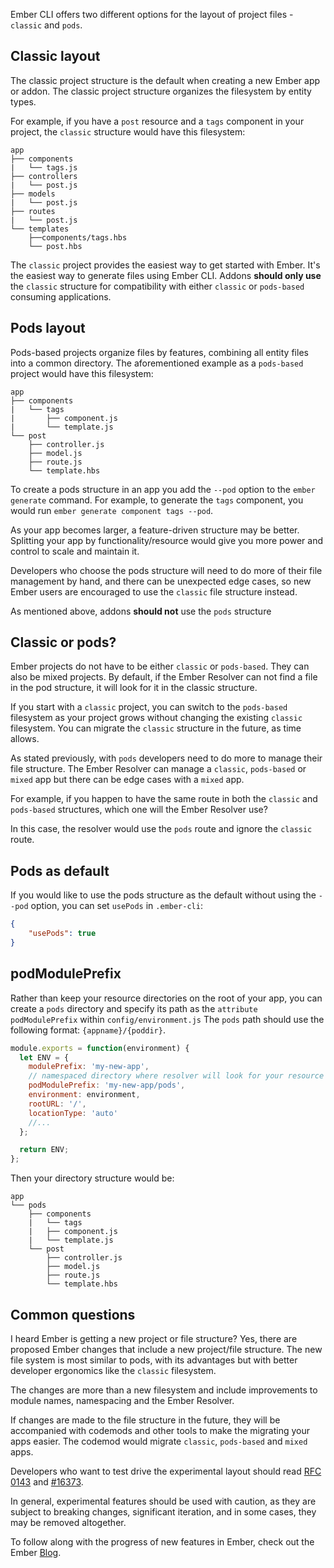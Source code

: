 Ember CLI offers two different options for the layout of project files - `classic` and `pods`.

## Classic layout
The classic project structure is the default when creating a new Ember app or addon. The classic project structure organizes the filesystem by entity types. 

For example, if you have a `post` resource and a `tags` component in your project, the `classic` structure would have this filesystem:

```shell
app
├── components
|   └── tags.js
├── controllers
|   └── post.js
├── models
|   └── post.js
├── routes
|   └── post.js
└── templates
    ├──components/tags.hbs
    └── post.hbs
```

The `classic` project provides the easiest way to get started with Ember. It's the easiest way to generate files using Ember CLI.  Addons __should only use__ the `classic` structure for compatibility with either `classic` or `pods-based` consuming applications.

## Pods layout
Pods-based projects organize files by features, combining all entity files into a common directory. The aforementioned example as a `pods-based` project would have this filesystem:

```shell
app
├── components
|   └── tags
|       ├── component.js
|       └── template.js
└── post      
    ├── controller.js
    ├── model.js
    ├── route.js
    └── template.hbs
```

To create a pods structure in an app you add the `--pod` option to the `ember generate` command. For example, to generate the `tags` component, you would run `ember generate component tags --pod`.

As your app becomes larger, a feature-driven structure may be better. Splitting your app by functionality/resource would give you more power and control to scale and maintain it.

Developers who choose the pods structure will need to do more of their file management by hand, and there can be unexpected edge cases, so new Ember users are encouraged to use the `classic` file structure instead.

As mentioned above, addons __should not__ use the `pods` structure

## Classic or pods?
Ember projects do not have to be either `classic` or `pods-based`. They can also be mixed projects. By default, if the Ember Resolver can not find a file in the pod structure, it will look for it in the classic structure.

If you start with a `classic` project, you can switch to the `pods-based` filesystem as your project grows without changing the existing `classic` filesystem. You can migrate the `classic` structure in the future, as time allows.

As stated previously, with `pods` developers need to do more to manage their file structure. The Ember Resolver can manage a `classic`, `pods-based` or `mixed` app but there can be edge cases with a `mixed` app.  

For example, if you happen to have the same route in both the `classic` and `pods-based` structures, which one will the Ember Resolver use?

In this case, the resolver would use the `pods` route and ignore the `classic` route.

## Pods as default
If you would like to use the pods structure as the default without using the `--pod` option, you can set `usePods` in `.ember-cli`:

```json {data-filename=.ember-cli}
{
    "usePods": true
}
```

## podModulePrefix
Rather than keep your resource directories on the root of your app, you can create a `pods` directory and specify its path as the `attribute podModulePrefix` within `config/environment.js` The `pods` path should use the following format: `{appname}/{poddir}`.

```javascript {data-filename=config/environment.js}
module.exports = function(environment) {
  let ENV = {
    modulePrefix: 'my-new-app',
    // namespaced directory where resolver will look for your resource files
    podModulePrefix: 'my-new-app/pods',
    environment: environment,
    rootURL: '/',
    locationType: 'auto'
    //...
  };

  return ENV;
};
```

Then your directory structure would be:

```shell
app
└── pods
    ├── components
    |   └── tags
    |   ├── component.js
    |   └── template.js
    └── post      
        ├── controller.js
        ├── model.js
        ├── route.js
        └── template.hbs
```

## Common questions

I heard Ember is getting a new project or file structure?  Yes, there are proposed Ember changes that include a new project/file structure.  The new file system is most similar to pods, with its advantages but with better developer ergonomics like the `classic` filesystem. 

The changes are more than a new filesystem and include improvements to module names, namespacing and the Ember Resolver.

If changes are made to the file structure in the future, they will be accompanied with codemods and other tools to make the migrating your apps easier. The codemod would migrate `classic`, `pods-based` and `mixed` apps. 

Developers who want to test drive the experimental layout should read [RFC 0143](https://github.com/emberjs/rfcs/blob/master/text/0143-module-unification.md) and [#16373](https://github.com/emberjs/ember.js/issues/16373). 

In general, experimental features should be used with caution, as they are subject to breaking changes, significant iteration, and in some cases, they may be removed altogether.

To follow along with the progress of new features in Ember, check out the Ember [Blog](https://www.emberjs.com/blog/). 
